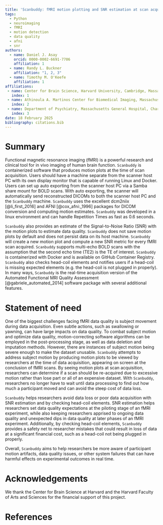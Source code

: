 ```yaml
---
title: 'Scanbuddy: fMRI motion plotting and SNR estimation at scan acquisition'
tags:
  - Python
  - neuroimaging
  - fMRI
  - motion detection
  - data quality
  - afni
  - snr
authors:
  - name: Daniel J. Asay
    orcid: 0000-0002-6691-7706
    affiliation: 1
  - name: Randy L. Buckner
    affiliation: "1, 2, 3" 
  - name: Timothy M. O'Keefe
    affiliation: 1
affiliations:
 - name: Center for Brain Science, Harvard University, Cambridge, Massachusetts, United States
   index: 1
 - name: Athinoula A. Martinos Center for Biomedical Imaging, Massachusetts General Hospital, Charlestown, Massachusetts, United States
   index: 2
 - name: Department of Psychiatry, Massachusetts General Hospital, Charlestown, Massachusetts, United States
   index: 3
date: 18 February 2025
bibliography: citations.bib
---
```


# Summary

Functional magnetic resonance imaging (fMRI) is a powerful research and clinical tool for in vivo imaging of human brain function. `Scanbuddy` is containerized software that produces motion plots at the time of scan acquisition. Users should have a machine separate from the scanner host PC with its own display monitor that is capable of running Linux and Docker. Users can set up auto exporting from the scanner host PC via a Samba share mount for BOLD scans. With auto exporting, the scanner will automatically send reconstructed DICOMs to both the scanner host PC and the `Scanbuddy` machine. `Scanbuddy` uses the excellent dcm2niix [@li_first_2016] and AFNI [@cox_afni:_1996] packages for DICOM conversion and computing motion estimates. `Scanbuddy` was developed in a linux environment and can handle Repetition Times as fast as 0.6 seconds. 

`Scanbuddy` also provides an estimate of the Signal-to-Noise Ratio (SNR) with the motion plots to estimate data quality. `Scanbuddy` does not save motion plots by default and does not persist data on its host machine. `Scanbuddy` will create a new motion plot and compute a new SNR metric for every fMRI scan acquired. `Scanbuddy` supports multi-echo BOLD scans with the assumption that the second echo time (TE2) is the TE of interest. `Scanbuddy` is containerized with Docker and is available on GitHub Container Registry. `Scanbuddy` also checks head-coil elements and notifies users if a head-coil is missing expected elements (e.g. the head-coil is not plugged in properly). In many ways, `Scanbuddy` is the real-time acquisition version of the Automated Functional MRI Quality Assessment [@gabriele_automated_2014] software package with several additional features.


# Statement of need

One of the biggest challenges facing fMRI data quality is subject movement during data acquisition. Even subtle actions, such as swallowing or yawning, can have large impacts on data quality. To combat subject motion and optimize data quality, motion-correcting software algorithms can be employed in the post-processing stage, as well as data deletion and imputation methods. However, there are instances of subject motion being severe enough to make the dataset unusable. `Scanbuddy` attempts to address subject motion by producing motion plots to be viewed by researchers at the time of data acquisition, appearing on screen at the conclusion of fMRI scans. By seeing motion plots at scan acquisition, researchers can determine if a scan should be re-acquired due to excessive motion rather than lose part or all of an expensive dataset. With `Scanbuddy`, researchers no longer have to wait until data processing to find out how much a participant moved and can avoid the steep cost of data loss.

`Scanbuddy` helps researchers avoid data loss or poor data acquisition with SNR estimation and by checking head-coil elements. SNR estimation helps researchers set data quality expectations at the piloting stage of an fMRI experiment, while also keeping researchers apprised to ongoing data quality and unexpected dips in data quality at later phases of an fMRI experiment. Additionally, by checking head-coil elements, `Scanbuddy` provides a safety net to researcher mistakes that could result in loss of data at a significant financial cost, such as a head-coil not being plugged in properly. 

Overall, `Scanbuddy` aims to help researchers be more aware of participant motion artifacts, data quality issues, or other system failures that can have harmful effects on experimental outcomes in real time.

# Acknowledgements

We thank the Center for Brain Science at Harvard and the Harvard Faculty of Arts and Sciences for the financial support of this project.

# References
